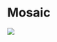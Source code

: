 # Mosaic
![](https://github.com/MohammadMahdiOmid/Virtual-Irrigation/blob/master/Image_processing/mosaic_file/images/resualt.png)
